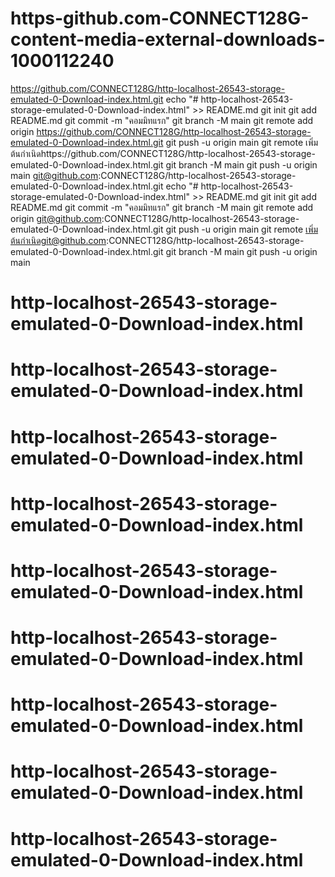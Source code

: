 # https-github.com-CONNECT128G-content-media-external-downloads-1000112240

https://github.com/CONNECT128G/http-localhost-26543-storage-emulated-0-Download-index.html.git
echo "# http-localhost-26543-storage-emulated-0-Download-index.html" >> README.md 
git init 
git add README.md 
git commit -m "คอมมิทแรก" 
git branch -M main 
git remote add origin https://github.com/CONNECT128G/http-localhost-26543-storage-emulated-0-Download-index.html.git
 git push -u origin main
 git remote เพิ่มต้นกำเนิดhttps://github.com/CONNECT128G/http-localhost-26543-storage-emulated-0-Download-index.html.git
  git branch -M main 
  git push -u origin main
  git@github.com:CONNECT128G/http-localhost-26543-storage-emulated-0-Download-index.html.git
  echo "# http-localhost-26543-storage-emulated-0-Download-index.html" >> README.md 
  git init 
  git add README.md 
  git commit -m "คอมมิทแรก" 
  git branch -M main 
  git remote add origin git@github.com:CONNECT128G/http-localhost-26543-storage-emulated-0-Download-index.html.git
   git push -u origin main
   git remote เพิ่มต้นกำเนิดgit@github.com:CONNECT128G/http-localhost-26543-storage-emulated-0-Download-index.html.git
    git branch -M main 
    git push -u origin main







# http-localhost-26543-storage-emulated-0-Download-index.html
# http-localhost-26543-storage-emulated-0-Download-index.html
# http-localhost-26543-storage-emulated-0-Download-index.html
# http-localhost-26543-storage-emulated-0-Download-index.html
# http-localhost-26543-storage-emulated-0-Download-index.html
# http-localhost-26543-storage-emulated-0-Download-index.html
# http-localhost-26543-storage-emulated-0-Download-index.html
# http-localhost-26543-storage-emulated-0-Download-index.html
# http-localhost-26543-storage-emulated-0-Download-index.html

